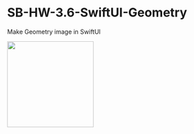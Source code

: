 # SB-HW-3.6-SwiftUI-Geometry
Make Geometry image in SwiftUI
<p>
<img src="https://user-images.githubusercontent.com/112563277/200213787-0cd0097c-9f42-433e-b67b-fc313c32c54e.png" width="200" />

</p>
